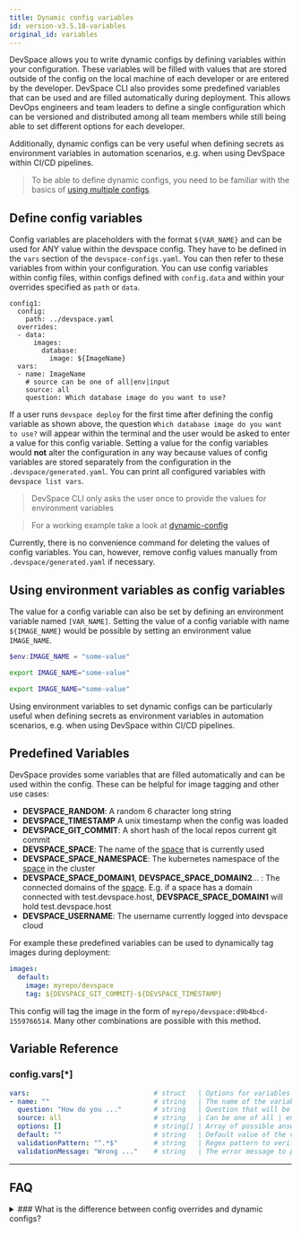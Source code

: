 ```yaml
---
title: Dynamic config variables
id: version-v3.5.18-variables
original_id: variables
---
```


DevSpace allows you to write dynamic configs by defining variables within your configuration. These variables will be filled with values that are stored outside of the config on the local machine of each developer or are entered by the developer. DevSpace CLI also provides some predefined variables that can be used and are filled automatically during deployment. This allows DevOps engineers and team leaders to define a single configuration which can be versioned and distributed among all team members while still being able to set different options for each developer.  

Additionally, dynamic configs can be very useful when defining secrets as environment variables in automation scenarios, e.g. when using DevSpace within CI/CD pipelines.

> To be able to define dynamic configs, you need to be familiar with the basics of [using multiple configs](/docs/configuration/multiple-configs).

## Define config variables
Config variables are placeholders with the format `${VAR_NAME}` and can be used for ANY value within the devspace config. They have to be defined in the `vars` section of the `devspace-configs.yaml`. You can then refer to these variables from within your configuration. You can use config variables within config files, within configs defined with `config.data` and within your overrides specified as `path` or `data`.
```
config1:
  config:
    path: ../devspace.yaml
  overrides:
  - data:
      images:
        database:
          image: ${ImageName}
  vars:
  - name: ImageName
    # source can be one of all|env|input
    source: all 
    question: Which database image do you want to use?
```

If a user runs `devspace deploy` for the first time after defining the config variable as shown above, the question `Which database image do you want to use?` will appear within the terminal and the user would be asked to enter a value for this config variable. Setting a value for the config variables would **not** alter the configuration in any way because values of config variables are stored separately from the configuration in the `.devspace/generated.yaml`. You can print all configured variables with `devspace list vars`.  

> DevSpace CLI only asks the user once to provide the values for environment variables 

> For a working example take a look at [dynamic-config](https://github.com/devspace-cloud/devspace/tree/master/examples/dynamic-config)

Currently, there is no convenience command for deleting the values of config variables. You can, however, remove config values manually from `.devspace/generated.yaml` if necessary.

## Using environment variables as config variables
The value for a config variable can also be set by defining an environment variable named `[VAR_NAME]`. Setting the value of a config variable with name `${IMAGE_NAME}` would be possible by setting an environment value `IMAGE_NAME`.

<!--DOCUSAURUS_CODE_TABS-->
<!--Windows Powershell-->
```powershell
$env:IMAGE_NAME = "some-value"
```

<!--Mac Terminal-->
```bash
export IMAGE_NAME="some-value"
```

<!--Linux Bash-->
```bash
export IMAGE_NAME="some-value"
```
<!--END_DOCUSAURUS_CODE_TABS-->

Using environment variables to set dynamic configs can be particularly useful when defining secrets as environment variables in automation scenarios, e.g. when using DevSpace within CI/CD pipelines.

## Predefined Variables

DevSpace provides some variables that are filled automatically and can be used within the config. These can be helpful for image tagging and other use cases:

- **DEVSPACE_RANDOM**: A random 6 character long string
- **DEVSPACE_TIMESTAMP** A unix timestamp when the config was loaded
- **DEVSPACE_GIT_COMMIT**: A short hash of the local repos current git commit
- **DEVSPACE_SPACE**: The name of the [space](/docs/cloud/spaces/what-are-spaces) that is currently used
- **DEVSPACE_SPACE_NAMESPACE**: The kubernetes namespace of the [space](/docs/cloud/spaces/what-are-spaces) in the cluster
- **DEVSPACE_SPACE_DOMAIN1**, **DEVSPACE_SPACE_DOMAIN2**... : The connected domains of the [space](/docs/cloud/spaces/what-are-spaces). E.g. if a space has a domain connected with test.devspace.host, **DEVSPACE_SPACE_DOMAIN1** will hold test.devspace.host
- **DEVSPACE_USERNAME**: The username currently logged into devspace cloud

For example these predefined variables can be used to dynamically tag images during deployment:

```yaml
images:
  default:
    image: myrepo/devspace
    tag: ${DEVSPACE_GIT_COMMIT}-${DEVSPACE_TIMESTAMP}
```

This config will tag the image in the form of `myrepo/devspace:d9b4bcd-1559766514`. Many other combinations are possible with this method.

## Variable Reference

### config.vars[\*]
```yaml
vars:                               # struct   | Options for variables
- name: ""                          # string   | The name of the variable (can be used within the config as ${name}) and can be defined via environment variable as DEVSPACE_VAR_NAME
  question: "How do you ..."        # string   | Question that will be presented to the user for filling the value
  source: all                       # string   | Can be one of all | env | input. Env is for environment variables only or input to force user input.
  options: []                       # string[] | Array of possible answer options for the variable value
  default: ""                       # string   | Default value of the variable if user skips question
  validationPattern: "^.*$"         # string   | Regex pattern to verify the variable input
  validationMessage: "Wrong ..."    # string   | The error message to print if the entered value does not match the pattern
```

---
## FAQ

<details>
<summary>
### What is the difference between config overrides and dynamic configs?
</summary>
While config overriding is very useful for different deployment environments, it is not as suitable for managing configs that vary between different developers. Imaging having 80 people working on a project: Do you want to manage 80 different configurations and version them via git? Dynamic configs allow you to version one config file which uses variables that are saved outside the git repository on the local machine of the developer.

Additionally, dynamic configs can be very useful when defining secrets as environment variables in automation scenarios, e.g. using DevSpace within CI/CD pipelines.
</details>
